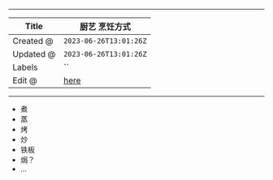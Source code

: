 -----

| Title     | 厨艺 烹饪方式                                           |
| --------- | ------------------------------------------------- |
| Created @ | `2023-06-26T13:01:26Z`                            |
| Updated @ | `2023-06-26T13:01:26Z`                            |
| Labels    | \`\`                                              |
| Edit @    | [here](https://github.com/junxnone/shi/issues/64) |

-----

  - 煮
  - 蒸
  - 烤
  - 炒
  - 铁板
  - 焗？
  - ...
